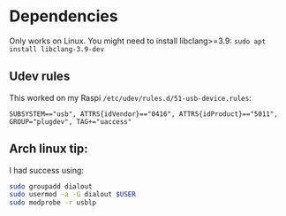 # Dependencies
Only works on Linux. You might need to install libclang>=3.9:
`sudo apt install libclang-3.9-dev`

## Udev rules
This worked on my Raspi
`/etc/udev/rules.d/51-usb-device.rules`:
```udev
SUBSYSTEM=="usb", ATTRS{idVendor}=="0416", ATTRS{idProduct}=="5011", GROUP="plugdev", TAG+="uaccess"
```

## Arch linux tip:
I had success using:
```sh
sudo groupadd dialout
sudo usermod -a -G dialout $USER
sudo modprobe -r usblp
```

